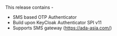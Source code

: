 This release contains -

- SMS based OTP Authenticator
- Build upon KeyCloak Authenticator SPI v11
- Supports SMS gateway (https://ada-asia.com/)